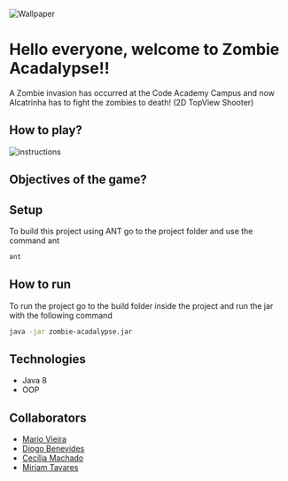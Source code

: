 <p align="center">

  ![Wallpaper](https://user-images.githubusercontent.com/47696178/146576421-708b4b17-17ec-48b0-9eb5-8eca19d374f6.jpg)
 
</p>

  # Hello everyone, welcome to Zombie Acadalypse!!
  A Zombie invasion has occurred at the Code Academy Campus and now Alcatrinha has to fight the zombies to death! (2D TopView Shooter)

  ## How to play?
 <p align="center">
  
 ![instructions](https://user-images.githubusercontent.com/47696178/146577204-32506f85-41d2-4422-a643-8dd9ef00c0fa.jpg)

</p>
  
  ## Objectives of the game?
 
 
  ## Setup
  To build this project using ANT go to the project folder and use the command ant
  ```bash
  ant

  ```
  ## How to run
  To run the project go to the build folder inside the project and run the jar with the following command
   ```bash
  java -jar zombie-acadalypse.jar 
  ```
  
  ## Technologies
  + Java 8
  + OOP
    
 ## Collaborators
  + [Mario Vieira](https://github.com/MarioWork)
  + [Diogo Benevides](https://github.com/diogoben)
  + [Cecília Machado](https://github.com/ceciliapm13)
  + [Miriam Tavares](https://github.com/Miriam-Crispim)
